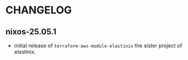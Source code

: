 # CHANGELOG

## nixos-25.05.1

- initial release of `terraform-aws-module-elastinix` the sister project of elastinix.
